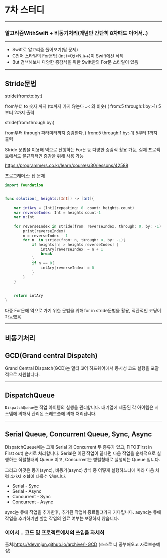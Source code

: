 # 7차 스터디

***

### 알고리즘WithSwift + 비동기처리(개념만 간단히 8차때도 이어서..)

***

* Swift로 알고리즘 풀어보기(탑 문제)
* C언어 스타일의 For문법 (int i=0;i<N,i++)이 Swift에선 삭제
* But 검색해보니 다양한 증감식을 위한 Swift만의 For문 스타일이 있음 

****

## Stride문법

stride(from:to:by:)

from부터 to 숫자 까지 (to까지 가지 않는다 ..< 와 비슷) ( from:5 through:1:by:-1) 5부터 2까지 출력

stride(from:through:by:)

from부터 through 파라미터까지 증감한다. ( from:5 through:1:by:-1) 5부터 1까지 출력

Stride 문법을 이용해 역으로 진행하는 For문 등 다양한 증감식 활용 가능, 실제 프로젝트에서도 불규칙적인 증감을 위해 사용 가능



https://programmers.co.kr/learn/courses/30/lessons/42588

프로그래머스: 탑 문제

```swift
import Foundation


func solution(_ heights:[Int]) -> [Int]{
    
    var intAry = [Int](repeating: 0, count: heights.count)
    var reverseIndex: Int = heights.count-1
    var n:Int
    
    for reverseIndex in stride(from: reverseIndex, through: 0, by: -1) {
        print(reverseIndex)
        n = reverseIndex - 1
        for n  in stride(from: n, through: 0, by: -1){
            if heights[n] > heights[reverseIndex] {
                intAry[reverseIndex] = n + 1
                break
            }
            if n == 0{
                intAry[reverseIndex] = 0
            }
        }
    }
    
    
    return intAry
}
```

다중 For문에 역으로 가기 위한 문법을 위해 for in stride문법을 활용, 직관적인 코딩이 가능했음

***

## 비동기처리

## GCD(Grand central Dispatch)

Grand Central Dispatch(GCD)는 멀티 코어 하드웨어에서 동시성 코드 실행을 포괄적으로 지원합니다.

------

## DispatchQueue

`DispatchQueue`는 작업 아이템의 실행을 관리합니다. 대기열에 제출된 각 아이템은 시스템에 의해서 관리된 스레드풀에 의해 처리됩니다.

------

## Serial Queue, Concurrent Queue, Sync, Async

DispatchQueue에는 크게 Serial 과 Concurrent 두 종류가 있고, FIFO(First in First out) 순서로 처리합니다. Serial은 이전 작업이 끝나면 다음 작업을 순차적으로 실행하는 직렬형태의 Queue 이고, Concurrent는 병렬형태로 실행되는 Queue 입니다.

그리고 이것은 동기(sync), 비동기(async) 방식 중 어떻게 실행하느냐에 따라 다음 처럼 4가지 조합이 나올수 있습니다.

- Serial - Sync
- Serial - Async
- Concurrent - Sync
- Concurrent - Async

sync는 큐에 작업을 추가한후, 추가된 작업이 종료될떄가지 기다립니다. async는 큐에 작업을 추가하기만 할뿐 작업의 완료 여부는 보장하지 않습니다.

### 이어서 .. 코드 및 프로젝트에서의 쓰임을 자세히







출처:https://devmjun.github.io/archive/1-GCD (스스로 더 공부해오고 자료보충예정)